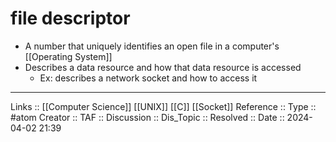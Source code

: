 # file descriptor

- A number that uniquely identifies an open file in a computer's [[Operating System]]
- Describes a data resource and how that data resource is accessed
	- Ex: describes a network socket and how to access it
---
Links :: [[Computer Science]] [[UNIX]] [[C]] [[Socket]]
Reference ::
Type :: #atom
Creator ::
TAF ::
Discussion ::
Dis_Topic :: 
Resolved ::
Date :: 2024-04-02 21:39
